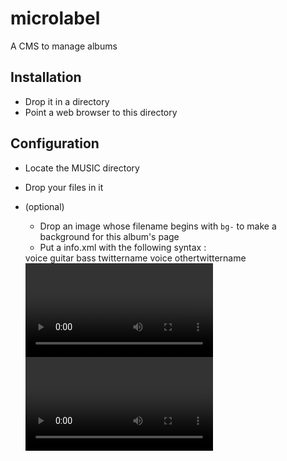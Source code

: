 microlabel
==========

A CMS to manage albums

Installation
-----
- Drop it in a directory
- Point a web browser to this directory


Configuration
-----
- Locate the MUSIC directory
- Drop your files in it
- (optional)
    - Drop an image whose filename begins with `bg-` to make a background for this album's page
    - Put a info.xml with the following syntax :

    <?xml version="1.0" encoding="ISO-8859-1"?>
    <simo>
      <musicien name="Name">
        <instrument>voice</instrument>
        <instrument>guitar</instrument>
        <instrument>bass</instrument>
        <twitter>twittername</twitter>
      </musicien>
      <musicien name="Other Name">
        <instrument>voice</instrument>
        <twitter>othertwittername</twitter>
      </musicien>

     <video>
        <name>Video name</name>
        <youtubeid>AD7L5T1lpbM</youtubeid>
      </video>
      <video>
        <name>Coffe and TV (Blur)</name>
        <youtubeid>cG-GbjYipio</youtubeid>
      </video>
